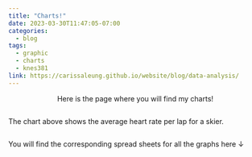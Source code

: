 ```yaml
---
title: "Charts!"
date: 2023-03-30T11:47:05-07:00
categories:
  - blog
tags:
  - graphic
  - charts
  - knes381
link: https://carissaleung.github.io/website/blog/data-analysis/
---
```


<p div align="center"> Here is the page where you will find my charts! </p>

<p>
<img src="{{ site.url }}{{site.baseurl }}/assets/images/HR.png" alt="">
  
The chart above shows the average heart rate per lap for a skier. 

<img src="{{ site.url }}{{site.baseurl }}/assets/images/ascent-descent.png" alt="">
  


You will find the corresponding spread sheets for all the graphs here ↓

<p>
